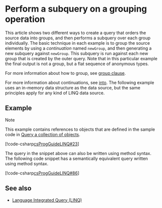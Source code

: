 
# Perform a subquery on a grouping operation

This article shows two different ways to create a query that orders the source data into groups, and then performs a subquery over each group individually. The basic technique in each example is to group the source elements by using a *continuation* named `newGroup`, and then generating a new subquery against `newGroup`. This subquery is run against each new group that is created by the outer query. Note that in this particular example the final output is not a group, but a flat sequence of anonymous types.  
  
For more information about how to group, see [group clause](../language-reference/keywords/group-clause.md).  
  
For more information about continuations, see [into](../language-reference/keywords/into.md). The following example uses an in-memory data structure as the data source, but the same principles apply for any kind of LINQ data source.  
  
## Example

> [!NOTE]
> This example contains references to objects that are defined in the sample code in [Query a collection of objects](query-a-collection-of-objects.md).

[!code-csharp[csProgGuideLINQ#23](~/samples/snippets/csharp/concepts/linq/how-to-perform-a-subquery-on-a-grouping-operation_1.cs)]

The query in the snippet above can also be written using method syntax. The following code snippet has a semantically equivalent query written using method syntax.

[!code-csharp[csProgGuideLINQ#86](~/samples/snippets/csharp/concepts/linq/how-to-perform-a-subquery-on-a-grouping-operation_2.cs)]

## See also

- [Language Integrated Query (LINQ)](index.md)
